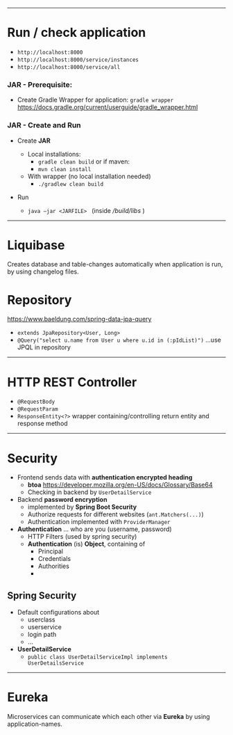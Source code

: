 -------------------------------------------------
# Run / check application
   
- `http://localhost:8000`
- `http://localhost:8000/service/instances`
- `http://localhost:8000/service/all`

### JAR - Prerequisite:
- Create Gradle Wrapper for application: `gradle wrapper`
  https://docs.gradle.org/current/userguide/gradle_wrapper.html
### JAR - Create and Run
- Create **JAR**
    - Local installations:
        - `gradle clean build` or if maven:
        - `mvn clean install`
    - With wrapper (no local installation needed)
        - `./gradlew clean build`

- Run
    - `java –jar <JARFILE> ` (inside */build/libs* )

-------------------------------------------------
# Liquibase
Creates database and table-changes automatically when application is run,
by using changelog files.


# Repository

https://www.baeldung.com/spring-data-jpa-query

- `extends JpaRepository<User, Long>`
- `@Query("select u.name from User u where u.id in (:pIdList)")`  ...use JPQL in repository


-------------------------------------------------
# HTTP REST Controller

- `@RequestBody`
- `@RequestParam`
- `ResponseEntity<?>` wrapper containing/controlling return entity and response method



-------------------------------------------------
# Security

- Frontend sends data with **authentication encrypted heading**
    - **btoa** https://developer.mozilla.org/en-US/docs/Glossary/Base64
    - Checking in backend by `UserDetailService`
- Backend **password encryption**
    - implemented by **Spring Boot Security**
    - Authorize requests for different websites (`ant.Matchers(...)`)
    - Authentication implemented with `ProviderManager`
- **Authentication** ... who are you (username, password)
    - HTTP Filters (used by spring security)
    - **Authentication** (is) **Object**, containing of
        - Principal
        - Credentials
        - Authorities
        -

## Spring Security

- Default configurations about
    - userclass
    - userservice
    - login path
    - ...
- **UserDetailService**
    - `public class UserDetailServiceImpl implements UserDetailsService`


-------------------------------------------------
# Eureka
Microservices can communicate which each other via **Eureka** by using application-names. 